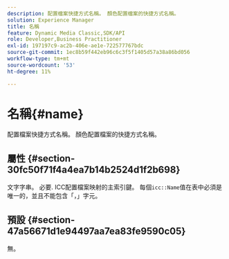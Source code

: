 ```yaml
---
description: 配置檔案快捷方式名稱。 顏色配置檔案的快捷方式名稱。
solution: Experience Manager
title: 名稱
feature: Dynamic Media Classic,SDK/API
role: Developer,Business Practitioner
exl-id: 197197c9-ac2b-406e-ae1e-722577767bdc
source-git-commit: 1ec8b59f442eb96c6c3f5f1405d57a38a86bd056
workflow-type: tm+mt
source-wordcount: '53'
ht-degree: 11%

---
```


# 名稱{#name}

配置檔案快捷方式名稱。 顏色配置檔案的快捷方式名稱。

## 屬性 {#section-30fc50f71f4a4ea7b14b2524d1f2b698}

文字字串。 必要. ICC配置檔案映射的主索引鍵。 每個`icc::Name`值在表中必須是唯一的，並且不能包含「，」字元。

## 預設 {#section-47a56671d1e94497aa7ea83fe9590c05}

無。
